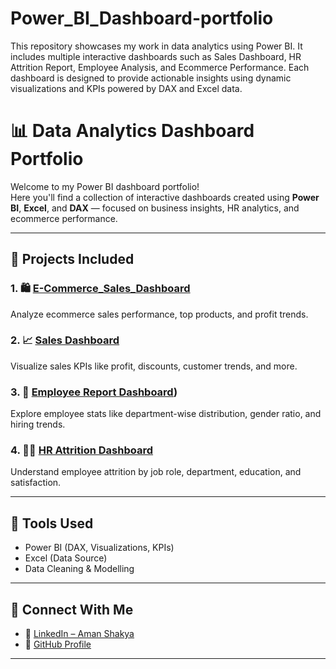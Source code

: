 # Power_BI_Dashboard-portfolio
This repository showcases my work in data analytics using Power BI. It includes multiple interactive dashboards such as Sales Dashboard, HR Attrition Report, Employee Analysis, and Ecommerce Performance. Each dashboard is designed to provide actionable insights using dynamic visualizations and KPIs powered by DAX and Excel data.

# 📊 Data Analytics Dashboard Portfolio

Welcome to my Power BI dashboard portfolio!  
Here you'll find a collection of interactive dashboards created using **Power BI**, **Excel**, and **DAX** — focused on business insights, HR analytics, and ecommerce performance.

---

## 🔗 Projects Included

### 1. 🛍️ [E-Commerce_Sales_Dashboard](https://github.com/Aman01056/E-COMMERCE-SALES-DASHBOARD)
Analyze ecommerce sales performance, top products, and profit trends.

### 2. 📈 [Sales Dashboard](https://github.com/Aman01056/SALES_DASHBOARD)
Visualize sales KPIs like profit, discounts, customer trends, and more.

### 3. 👥 [Employee Report Dashboard](https://github.com/Aman01056/Employee_Report_Dashboard))
Explore employee stats like department-wise distribution, gender ratio, and hiring trends.

### 4. 🧑‍💼 [HR Attrition Dashboard](https://github.com/Aman01056/HR-Analytics-Dashboard)
Understand employee attrition by job role, department, education, and satisfaction.

---

## 📎 Tools Used
- Power BI (DAX, Visualizations, KPIs)
- Excel (Data Source)
- Data Cleaning & Modelling

---

## 🔗 Connect With Me
- 💼 [LinkedIn – Aman Shakya](https://www.linkedin.com/in/aman-shakya-b3b3292bb/)
- 🧠 [GitHub Profile](https://github.com/Aman01056)

---
